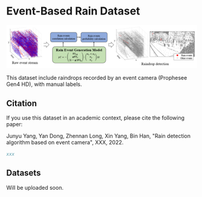 # Event-Based Rain Dataset

[<img src="media/algorithm.png" width="720">](https://youtu.be/b5UIEF8_AY8)

This dataset include raindrops recorded by an event camera (Prophesee Gen4 HD), with manual labels.

## Citation

If you use this dataset in an academic context, please cite the following paper:

Junyu Yang, Yan Dong, Zhennan Long, Xin Yang, Bin Han, "Rain detection algorithm based on event camera", XXX, 2022.
```bibtex
xxx
```

## Datasets

Will be uploaded soon.

